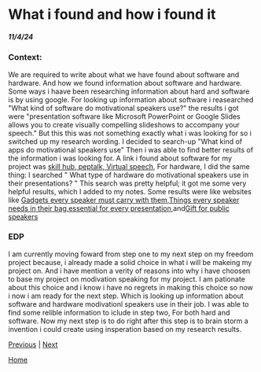 # What i found and how i found it
##### 11/4/24
### Context:
We are required to write about what we have found about software and hardware. And how we found information about software and hardware. Some ways i haave been researching information about hard and software is by using google. For looking up information about software i reasearched "What kind of software do motivational speakers use?" the results i got were "presentation software like Microsoft PowerPoint or Google Slides allows you to create visually compelling slideshows to accompany your speech." But this this was not something exactly what i was looking for so i switched up my research wording. I decided to search-up "What kind of apps do motivational speakers use" Then i was able to find better results of the information i was looking for. A link i found about software for my project was [skill hub,](https://speakerhub.com/skillcamp/speakers-toolkit-must-have-tech-and-apps-modern-presenters)[ peptalk,](https://apps.apple.com/us/app/peptalk-daily-self-motivation/id976885594)[ Virtual speech,](https://virtualspeech.com/learn/public-speaking-apps) For hardware, I did the same thing: I searched " What type of hardware do motivational speakers use in their presentations? " This search was pretty helpful; it got me some very helpful results, which I added to my notes. Some results were like websites like [ Gadgets every speaker must carry with them,](https://www.inc.com/melanie-deziel/3-gadgets-every-speaker-must-carry-with-them.html)[Things every speaker needs in their bag,](https://hughculver.com/tools-trade-every-speaker-needs-bag/)[essential for every presentation,](https://www.inkppt.com/post/20-essential-presentation-accessories)and[Gift for public speakers](https://jnpmerchandising.com/gifts-for-public-speakers/)






### EDP
I am currently moving foward from step one to my next step on my freedom project because, i already made a solid choice in what i will be makeing my project on. And i have mention a verity of reasons into why i have choosen to base my project on modivation speaking for my project. I am pationate about this choice and i know i have no regrets in making this choice so now i now i am ready for the next step. Which is looking up information about software and hardware modivationl speakers use in their job. I was able to find some relible information to iclude in step two, For both hard and software. Now my next step is to do right after this step is to brain storm a invention i could create using insperation based on my research results.  



[Previous](entry01.md) | [Next](entry03.md)

[Home](../README.md)
